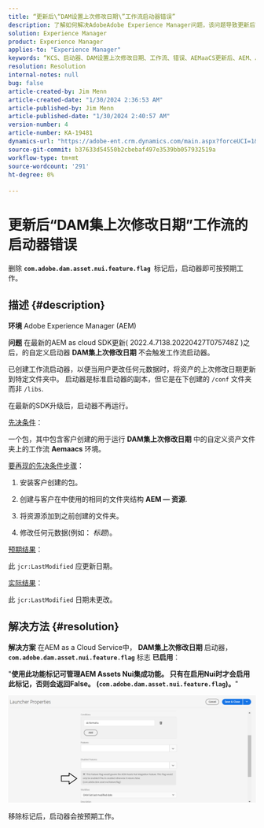 ```yaml
---
title: “更新后\“DAM设置上次修改日期\”工作流启动器错误”
description: 了解如何解决AdobeAdobe Experience Manager问题，该问题导致更新后\“DAM设置上次修改日期\”工作流出现启动器错误。
solution: Experience Manager
product: Experience Manager
applies-to: "Experience Manager"
keywords: “KCS、启动器、DAM设置上次修改日期、工作流、错误、AEMaaCS更新后、AEM、Adobe Experience Manager、触发、触发器、故障排除、com.adobe.dam.asset.nui.feature.flag”
resolution: Resolution
internal-notes: null
bug: false
article-created-by: Jim Menn
article-created-date: "1/30/2024 2:36:53 AM"
article-published-by: Jim Menn
article-published-date: "1/30/2024 2:40:57 AM"
version-number: 4
article-number: KA-19481
dynamics-url: "https://adobe-ent.crm.dynamics.com/main.aspx?forceUCI=1&pagetype=entityrecord&etn=knowledgearticle&id=2e20a268-18bf-ee11-9079-6045bd006268"
source-git-commit: b37633d54550b2cbebaf497e3539bb057932519a
workflow-type: tm+mt
source-wordcount: '291'
ht-degree: 0%

---
```


# 更新后“DAM集上次修改日期”工作流的启动器错误


删除 <b>`com.adobe.dam.asset.nui.feature.flag `</b>标记后，启动器即可按预期工作。

## 描述 {#description}


<b>环境</b>
Adobe Experience Manager (AEM)

<b>问题</b>
在最新的AEM as cloud SDK更新( 2022.4.7138.20220427T075748Z )之后，的自定义启动器 <b>DAM集上次修改日期</b> 不会触发工作流启动器。

已创建工作流启动器，以便当用户更改任何元数据时，将资产的上次修改日期更新到特定文件夹中。
启动器是标准启动器的副本，但它是在下创建的 `/conf` 文件夹而非 `/libs`.

在最新的SDK升级后，启动器不再运行。

<u>先决条件</u>：

一个包，其中包含客户创建的用于运行 <b>DAM集上次修改日期</b> 中的自定义资产文件夹上的工作流 <b>Aemaacs</b> 环境。

<u>要再现的先决条件步骤</u>：

1. 安装客户创建的包。

2. 创建与客户在中使用的相同的文件夹结构 <b>AEM — 资源</b>.

3. 将资源添加到之前创建的文件夹。

4. 修改任何元数据(例如： *标题*)。

<u>预期结果</u>：

此 `jcr:LastModified` 应更新日期。

<u>实际结果</u>：

此 `jcr:LastModified` 日期未更改。


## 解决方法 {#resolution}


<b>解决方案</b>
在AEM as a Cloud Service中， <b>DAM集上次修改日期</b> 启动器， <b>`com.adobe.dam.asset.nui.feature.flag`</b> 标志 <b>已启用</b>：

&quot;<b>使用此功能标记可管理AEM Assets Nui集成功能。 只有在启用Nui时才会启用此标记，否则会返回False。 (`com.adobe.dam.asset.nui.feature.flag`)。</b>&quot;

![](assets/f0aaf60a-33d1-ec11-a7b5-00224809ccc2.png)

移除标记后，启动器会按预期工作。
